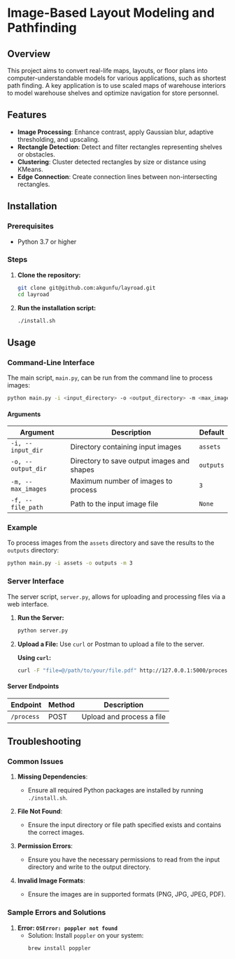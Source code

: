 # Image-Based Layout Modeling and Pathfinding

## Overview

This project aims to convert real-life maps, layouts, or floor plans into computer-understandable models for various
applications, such as shortest path finding. A key application is to use scaled maps of warehouse interiors to model
warehouse shelves and optimize navigation for store personnel.

## Features

- **Image Processing**: Enhance contrast, apply Gaussian blur, adaptive thresholding, and upscaling.
- **Rectangle Detection**: Detect and filter rectangles representing shelves or obstacles.
- **Clustering**: Cluster detected rectangles by size or distance using KMeans.
- **Edge Connection**: Create connection lines between non-intersecting rectangles.

## Installation

### Prerequisites

- Python 3.7 or higher

### Steps

1. **Clone the repository:**
   ```bash
   git clone git@github.com:akgunfu/layroad.git
   cd layroad
   ```

2. **Run the installation script:**
   ```bash
   ./install.sh
   ```

## Usage

### Command-Line Interface

The main script, `main.py`, can be run from the command line to process images:

```bash
python main.py -i <input_directory> -o <output_directory> -m <max_images> -f <file_path>
```

#### Arguments

| Argument           | Description                                | Default   |
|--------------------|--------------------------------------------|-----------|
| `-i, --input_dir`  | Directory containing input images          | `assets`  |
| `-o, --output_dir` | Directory to save output images and shapes | `outputs` |
| `-m, --max_images` | Maximum number of images to process        | `3`       |
| `-f, --file_path`  | Path to the input image file               | `None`    |

### Example

To process images from the `assets` directory and save the results to the `outputs` directory:

```bash
python main.py -i assets -o outputs -m 3
```

### Server Interface

The server script, `server.py`, allows for uploading and processing files via a web interface.

1. **Run the Server:**
   ```bash
   python server.py
   ```

2. **Upload a File:**
   Use `curl` or Postman to upload a file to the server.

   **Using `curl`:**
   ```bash
   curl -F "file=@/path/to/your/file.pdf" http://127.0.0.1:5000/process
   ```

#### Server Endpoints

| Endpoint   | Method | Description               |
|------------|--------|---------------------------|
| `/process` | POST   | Upload and process a file |

## Troubleshooting

### Common Issues

1. **Missing Dependencies**:
    - Ensure all required Python packages are installed by running `./install.sh`.

2. **File Not Found**:
    - Ensure the input directory or file path specified exists and contains the correct images.

3. **Permission Errors**:
    - Ensure you have the necessary permissions to read from the input directory and write to the output directory.

4. **Invalid Image Formats**:
    - Ensure the images are in supported formats (PNG, JPG, JPEG, PDF).

### Sample Errors and Solutions

1. **Error: `OSError: poppler not found`**
    - Solution: Install `poppler` on your system:
      ```bash
      brew install poppler
      ```
